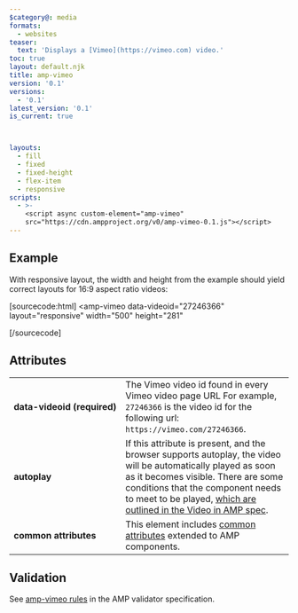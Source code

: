 ```yaml
---
$category@: media
formats:
  - websites
teaser:
  text: 'Displays a [Vimeo](https://vimeo.com) video.'
toc: true
layout: default.njk
title: amp-vimeo
version: '0.1'
versions:
  - '0.1'
latest_version: '0.1'
is_current: true



layouts:
  - fill
  - fixed
  - fixed-height
  - flex-item
  - responsive
scripts:
  - >-
    <script async custom-element="amp-vimeo"
    src="https://cdn.ampproject.org/v0/amp-vimeo-0.1.js"></script>
---
```



<!---
Copyright 2015 The AMP HTML Authors. All Rights Reserved.

Licensed under the Apache License, Version 2.0 (the "License");
you may not use this file except in compliance with the License.
You may obtain a copy of the License at

      http://www.apache.org/licenses/LICENSE-2.0

Unless required by applicable law or agreed to in writing, software
distributed under the License is distributed on an "AS-IS" BASIS,
WITHOUT WARRANTIES OR CONDITIONS OF ANY KIND, either express or implied.
See the License for the specific language governing permissions and
limitations under the License.
-->



## Example

With responsive layout, the width and height from the example should yield correct layouts for 16:9 aspect ratio videos:

[sourcecode:html]
<amp-vimeo
  data-videoid="27246366"
  layout="responsive"
  width="500"
  height="281"
></amp-vimeo>
[/sourcecode]

## Attributes

<table>
  <tr>
    <td width="40%"><strong>data-videoid (required)</strong></td>
    <td>The Vimeo video id found in every Vimeo video page URL For example, <code>27246366</code> is the video id for the following url: <code>https://vimeo.com/27246366</code>.</td>
  </tr>
  <tr>
    <td width="40%"><strong>autoplay</strong></td>
    <td>If this attribute is present, and the browser supports autoplay, the video will be automatically
played as soon as it becomes visible. There are some conditions that the component needs to meet
to be played, <a href="https://github.com/ampproject/amphtml/blob/master/spec/amp-video-interface.md#autoplay">which are outlined in the Video in AMP spec</a>.</td>
  </tr>
  <tr>
    <td width="40%"><strong>common attributes</strong></td>
    <td>This element includes <a href="https://amp.dev/documentation/guides-and-tutorials/learn/common_attributes">common attributes</a> extended to AMP components.</td>
  </tr>
</table>

## Validation

See [amp-vimeo rules](https://github.com/ampproject/amphtml/blob/master/extensions/amp-vimeo/validator-amp-vimeo.protoascii) in the AMP validator specification.